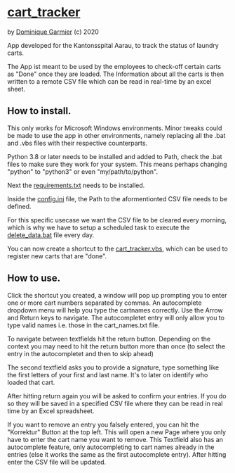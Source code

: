 # [cart_tracker](https://github.com/dominiquegarmier/cart_tracker)
by [Dominique Garmier](https://github.com/dominiquegarmier) (c) 2020

App developed for the Kantonsspital Aarau, to track the status of laundry carts.

The App ist meant to be used by the employees to check-off certain carts as "Done" once they are loaded.
The Information about all the carts is then written to a remote CSV file which can be read in real-time by an excel sheet.

## How to install.

This only works for Microsoft Windows environments. Minor tweaks could be made to use the app in other environments,
namely replacing all the .bat and .vbs files with their respective counterparts.

Python 3.8 or later needs to be installed and added to Path, check the .bat files to make sure they work for your system.
This means perhaps changing "python" to "python3" or even "my/path/to/python".

Next the [requirements.txt](./requirements.txt) needs to be installed.

Inside the [config.ini](./config.ini) file, the Path to the aformentionted CSV file needs to be defined.

For this specific usecase we want the CSV file to be cleared every morning, which is why we have to setup a scheduled task to execute the [delete_data.bat](./delete_data.bat) file every day.

You can now create a shortcut to the [cart_tracker.vbs](./cart_tracker.vbs), which can be used to register new carts that are "done".

## How to use.

Click the shortcut you created, a window will pop up prompting you to enter one or more cart numbers separated by commas. An autocomplete dropdown menu will help you type the cartnames correctly. Use the Arrow and Return keys to navigate. The autocompletet entry will only allow you to type valid names i.e. those in the cart_names.txt file.

To navigate between textfields hit the return button. Depending on the context you may need to hit the return button more than once (to select the entry in the autocompletet and then to skip ahead)

The second textfield asks you to provide a signature, type something like the first letters of your first and last name. It's to later on identify who loaded that cart.

After hitting return again you will be asked to confirm your entries. If you do so they will be saved in a specified CSV file where they can be read in real time by an Excel spreadsheet.

If you want to remove an entry you falsely entered, you can hit the "Korrektur" Button at the top left. This will open a new Page where you only have to enter the cart name you want to remove. This Textfield also has an autocomplete feature, only autocompleting to cart names already in the entries (else it works the same as the first autocomplete entry). After hitting enter the CSV file will be updated.